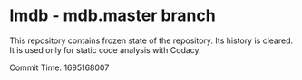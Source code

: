 # lmdb - mdb.master branch

This repository contains frozen state of the repository.
Its history is cleared. It is used only for static code
analysis with Codacy.

Commit Time: 1695168007